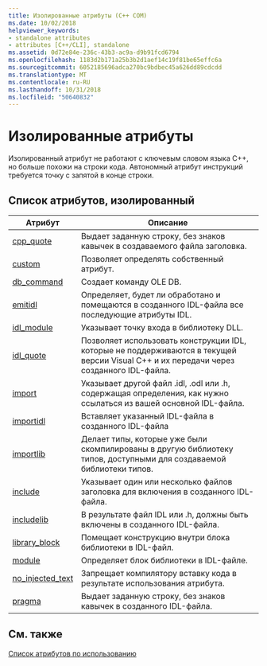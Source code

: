 ```yaml
---
title: Изолированные атрибуты (C++ COM)
ms.date: 10/02/2018
helpviewer_keywords:
- standalone attributes
- attributes [C++/CLI], standalone
ms.assetid: 0d72e84e-236c-43b3-ac9a-d9b91fcd6794
ms.openlocfilehash: 1183d2b171a25b3b2d1aef14c19f81be65effc6a
ms.sourcegitcommit: 6052185696adca270bc9bdbec45a626dd89cdcdd
ms.translationtype: MT
ms.contentlocale: ru-RU
ms.lasthandoff: 10/31/2018
ms.locfileid: "50640832"
---
```

# <a name="stand-alone-attributes"></a>Изолированные атрибуты

Изолированный атрибут не работают с ключевым словом языка C++, но больше похожи на строки кода. Автономный атрибут инструкций требуется точку с запятой в конце строки.

## <a name="stand-alone-attribute-list"></a>Список атрибутов, изолированный

|Атрибут|Описание|
|---------------|-----------------|
|[cpp_quote](cpp-quote.md)|Выдает заданную строку, без знаков кавычек в создаваемого файла заголовка.|
|[custom](custom-cpp.md)|Позволяет определять собственный атрибут.|
|[db_command](db-command.md)|Создает команду OLE DB.|
|[emitidl](emitidl.md)|Определяет, будет ли обработано и помещаются в созданного IDL-файла все последующие атрибуты IDL.|
|[idl_module](idl-module.md)|Указывает точку входа в библиотеку DLL.|
|[idl_quote](idl-quote.md)|Позволяет использовать конструкции IDL, которые не поддерживаются в текущей версии Visual C++ и их передачи через созданного IDL-файла.|
|[import](import.md)|Указывает другой файл .idl, .odl или .h, содержащая определения, как нужно ссылаться из вашей основной IDL-файла.|
|[importidl](importidl.md)|Вставляет указанный IDL-файла в созданного IDL-файла|
|[importlib](importlib.md)|Делает типы, которые уже были скомпилированы в другую библиотеку типов, доступными для создаваемой библиотеки типов.|
|[include](include-cpp.md)|Указывает один или несколько файлов заголовка для включения в созданного IDL-файла.|
|[includelib](includelib-cpp.md)|В результате файл IDL или .h, должны быть включены в созданного IDL-файла.|
|[library_block](library-block.md)|Помещает конструкцию внутри блока библиотеки в IDL-файл.|
|[module](module-cpp.md)|Определяет блок библиотеки в IDL-файле.|
|[no_injected_text](no-injected-text.md)|Запрещает компилятору вставку кода в результате использования атрибута.|
|[pragma](pragma.md)|Выдает заданную строку, без знаков кавычек в созданного IDL-файла.|

## <a name="see-also"></a>См. также

[Список атрибутов по использованию](attributes-by-usage.md)